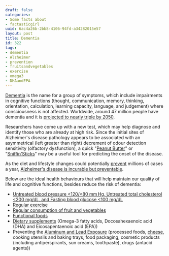 ```yaml
---
draft: false
categories:
- Some facts about
- factasticgirl
uuid: 6ac4a26b-2bb8-4106-94fd-a34282015e57
layout: post
title: Dementia
id: 322
tags:
- dementia
- Alzheimer
- prevention
- fruitsandvegetables
- exercise
- omega3
- DHAandEPA
---
```


[Dementia](http://www.who.int/mediacentre/factsheets/fs362/en/) is the name for a group of symptoms, which include impairments in cognitive functions (thought, communication, memory, thinking, orientation, calculation, learning capacity, language, and judgement) where consciousness is not affected. Worldwide, around 47 million people have dementia and it is [projected to nearly triple by 2050](https://www.dementiastatistics.org/statistics/global-prevalence/).

Researchers have come up with a new test, which may help diagnose and identify those who are already at high risk. Since the initial sites of Alzheimer's disease pathology appears to be associated with an asymmetrical (left greater than right) decrement of odour detection sensitivity (olfactory dysfunction),  a quick "[Peanut Butter](http://www.jns-journal.com/article/S0022-510X(13)00311-0/pdf)" or "[Sniffin'Sticks](https://www.sciencedaily.com/releases/2017/09/170929093251.htm)" may be a useful tool for predicting the onset of the disease.

As the diet and lifestyle changes could potentially [prevent](https://nutritionfacts.org/topics/alzheimers-disease/) millions of cases a year, [Alzheimer's disease is incurable but preventable](https://www.ncbi.nlm.nih.gov/pubmed/20182017).

Below are the ideal health behaviours that will help maintain our quality of life and cognitive functions, besides reduce the risk of dementia:

- [Untreated blood pressure \<120/\<80 mm Hg, Untreated total cholesterol \<200 mg/dL, and Fasting blood glucose \<100 mg/dL](http://stroke.ahajournals.org/content/48/10/e284)
- [Regular exercise](https://www.ncbi.nlm.nih.gov/pubmed/29149797)
- [Regular consumption of fruit and vegetables](https://www.ncbi.nlm.nih.gov/pubmed/22836704)
- [Functional foods](http://www.mdpi.com/2076-3921/6/4/81/htm)
- [Dietary supplements](https://www.ncbi.nlm.nih.gov/pubmed/29171642) (Omega-3 fatty acids, Docosahexaenoic acid (DHA) and Eicosapentaenoic acid (EPA))
- Preventing the [Aluminum and Lead Exposure](https://www.aerzteblatt.de/int/archive/article?id=193516) (processed foods, [cheese](https://www.ncbi.nlm.nih.gov/pubmed/18436363), cooking utensils and baking trays, food packaging, cosmetic products (including antiperspirants, sun creams, toothpaste), drugs (antacid agents))
